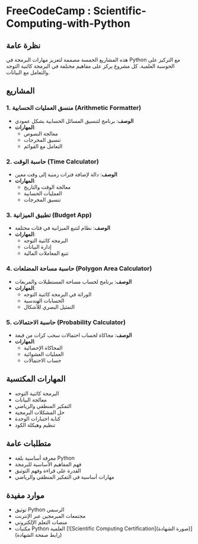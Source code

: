 # FreeCodeCamp : Scientific-Computing-with-Python

## نظرة عامة
هذه المشاريع الخمسة مصممة لتعزيز مهارات البرمجة في Python مع التركيز على الحوسبة العلمية. كل مشروع يركز على مفاهيم مختلفة في البرمجة كائنية التوجه والتعامل مع البيانات.

## المشاريع

### 1. منسق العمليات الحسابية (Arithmetic Formatter)
- **الوصف**: برنامج لتنسيق المسائل الحسابية بشكل عمودي
- **المهارات**: 
  - معالجة النصوص
  - تنسيق المخرجات
  - التعامل مع القوائم

### 2. حاسبة الوقت (Time Calculator)
- **الوصف**: دالة لإضافة فترات زمنية إلى وقت معين
- **المهارات**:
  - معالجة الوقت والتاريخ
  - العمليات الحسابية
  - تنسيق المخرجات

### 3. تطبيق الميزانية (Budget App)
- **الوصف**: نظام لتتبع الميزانية في فئات مختلفة
- **المهارات**:
  - البرمجة كائنية التوجه
  - إدارة البيانات
  - تتبع المعاملات المالية

### 4. حاسبة مساحة المضلعات (Polygon Area Calculator)
- **الوصف**: برنامج لحساب مساحة المستطيلات والمربعات
- **المهارات**:
  - الوراثة في البرمجة كائنية التوجه
  - الحسابات الهندسية
  - التمثيل البصري للأشكال

### 5. حاسبة الاحتمالات (Probability Calculator)
- **الوصف**: محاكاة لحساب احتمالات سحب كرات من قبعة
- **المهارات**:
  - المحاكاة الإحصائية
  - العمليات العشوائية
  - حساب الاحتمالات

## المهارات المكتسبة
- البرمجة كائنية التوجه
- معالجة البيانات
- التفكير المنطقي والرياضي
- حل المشكلات البرمجية
- كتابة اختبارات الوحدة
- تنظيم وهيكلة الكود

## متطلبات عامة
- معرفة أساسية بلغة Python
- فهم المفاهيم الأساسية للبرمجة
- القدرة على قراءة وفهم التوثيق
- مهارات أساسية في التفكير المنطقي والرياضي

## موارد مفيدة
- توثيق Python الرسمي
- مجتمعات المبرمجين عبر الإنترنت
- منصات التعلم الإلكتروني
- مكتبات Python العلمية
[![Scientific Computing Certification](صورة الشهادة)](رابط صفحة الشهادة)
